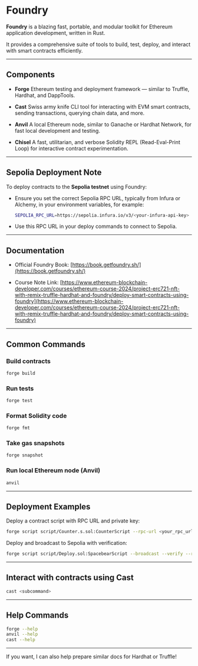 # Foundry

**Foundry** is a blazing fast, portable, and modular toolkit for Ethereum application development, written in Rust.

It provides a comprehensive suite of tools to build, test, deploy, and interact with smart contracts efficiently.

---

## Components

* **Forge**
  Ethereum testing and deployment framework — similar to Truffle, Hardhat, and DappTools.

* **Cast**
  Swiss army knife CLI tool for interacting with EVM smart contracts, sending transactions, querying chain data, and more.

* **Anvil**
  A local Ethereum node, similar to Ganache or Hardhat Network, for fast local development and testing.

* **Chisel**
  A fast, utilitarian, and verbose Solidity REPL (Read-Eval-Print Loop) for interactive contract experimentation.

---

## Sepolia Deployment Note

To deploy contracts to the **Sepolia testnet** using Foundry:

* Ensure you set the correct Sepolia RPC URL, typically from Infura or Alchemy, in your environment variables, for example:

  ```bash
  SEPOLIA_RPC_URL=https://sepolia.infura.io/v3/<your-infura-api-key>
  ```

* Use this RPC URL in your deploy commands to connect to Sepolia.

---

## Documentation

* Official Foundry Book: [https://book.getfoundry.sh/](https://book.getfoundry.sh/)

* Course Note Link:
  [https://www.ethereum-blockchain-developer.com/courses/ethereum-course-2024/project-erc721-nft-with-remix-truffle-hardhat-and-foundry/deploy-smart-contracts-using-foundry](https://www.ethereum-blockchain-developer.com/courses/ethereum-course-2024/project-erc721-nft-with-remix-truffle-hardhat-and-foundry/deploy-smart-contracts-using-foundry)

---

## Common Commands

### Build contracts

```bash
forge build
```

### Run tests

```bash
forge test
```

### Format Solidity code

```bash
forge fmt
```

### Take gas snapshots

```bash
forge snapshot
```

### Run local Ethereum node (Anvil)

```bash
anvil
```

---

## Deployment Examples

Deploy a contract script with RPC URL and private key:

```bash
forge script script/Counter.s.sol:CounterScript --rpc-url <your_rpc_url> --private-key <your_private_key>
```

Deploy and broadcast to Sepolia with verification:

```bash
forge script script/Deploy.sol:SpacebearScript --broadcast --verify --rpc-url ${SEPOLIA_RPC_URL}
```

---

## Interact with contracts using Cast

```bash
cast <subcommand>
```

---

## Help Commands

```bash
forge --help
anvil --help
cast --help
```

---

If you want, I can also help prepare similar docs for Hardhat or Truffle!
